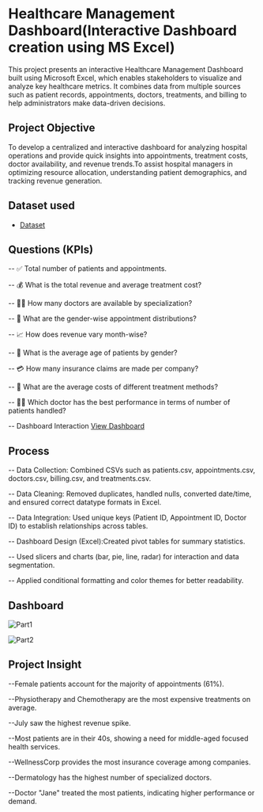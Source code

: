 # Healthcare Management Dashboard(Interactive Dashboard creation using MS Excel)
This project presents an interactive Healthcare Management Dashboard built using Microsoft Excel, which enables stakeholders to visualize and analyze key healthcare metrics. It combines data from multiple sources such as patient records, appointments, doctors, treatments, and billing to help administrators make data-driven decisions.

## Project Objective
To develop a centralized and interactive dashboard for analyzing hospital operations and provide quick insights into appointments, treatment costs, doctor availability, and revenue trends.To assist hospital managers in optimizing resource allocation, understanding patient demographics, and tracking revenue generation.

## Dataset used
- <a href="https://github.com/gitsunil577/Healthcare-Dashboard-DA/blob/main/healthcare.zip">Dataset</a>

## Questions (KPIs)
-- ✅ Total number of patients and appointments.

-- 💰 What is the total revenue and average treatment cost?

-- 🧑‍⚕️ How many doctors are available by specialization?

-- 🏥 What are the gender-wise appointment distributions?

-- 📈 How does revenue vary month-wise?

-- 🧓 What is the average age of patients by gender?

-- 💳 How many insurance claims are made per company?

-- 🧪 What are the average costs of different treatment methods?

-- 👨‍⚕️ Which doctor has the best performance in terms of number of patients handled?

-- Dashboard Interaction <a href="https://github.com/gitsunil577/Healthcare-Dashboard-DA/blob/main/Dashboard.png">View Dashboard</a>

## Process
-- Data Collection: Combined CSVs such as patients.csv, appointments.csv, doctors.csv, billing.csv, and treatments.csv.

-- Data Cleaning: Removed duplicates, handled nulls, converted date/time, and ensured correct datatype formats in Excel.

-- Data Integration: Used unique keys (Patient ID, Appointment ID, Doctor ID) to establish relationships across tables.

-- Dashboard Design (Excel):Created pivot tables for summary statistics.

-- Used slicers and charts (bar, pie, line, radar) for interaction and data segmentation.

-- Applied conditional formatting and color themes for better readability.

## Dashboard

![Part1](https://github.com/user-attachments/assets/62e4d55e-af62-4f3a-a1de-a1e130d2fb1c)

![Part2](https://github.com/user-attachments/assets/0d6968eb-3a92-4721-b81b-162d98706bd9)

## Project Insight

--Female patients account for the majority of appointments (61%).

--Physiotherapy and Chemotherapy are the most expensive treatments on average.

--July saw the highest revenue spike.

--Most patients are in their 40s, showing a need for middle-aged focused health services.

--WellnessCorp provides the most insurance coverage among companies.

--Dermatology has the highest number of specialized doctors.

--Doctor "Jane" treated the most patients, indicating higher performance or demand.

